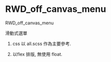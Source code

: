 # RWD_off_canvas_menu
RWD_off_canvas_menu

滑動式選單

1. css 以 all.scss 作為主要參考.

2. 以flex 排版, 無使用 float.
